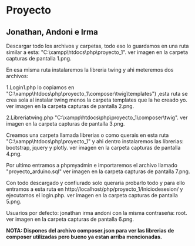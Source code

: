 # Proyecto
## Jonathan, Andoni e Irma

Descargar todo los archivos y carpetas, todo eso lo guardamos en una ruta similar a esta: "C:\xampp\htdocs\php\proyecto_1".
ver imagen en la carpeta capturas de pantalla 1.png.

En esa misma ruta instalaremos la libreria twing y ahi meteremos dos archivos:

  1.Login1.php lo copiamos en "C:\xampp\htdocs\php\proyecto_1\composer\twig\templates") ,esta ruta se crea sola al instalar twing menos la   carpeta templates que la he creado yo.
  ver imagen en la carpeta capturas de pantalla 2.png.
  
  2.Libreriatwing.php "C:\xampp\htdocs\php\proyecto_1\composer\twig".
  ver imagen en la carpeta capturas de pantalla 3.png.
  
Creamos una carpeta llamada librerias o como querais en esta ruta "C:\xampp\htdocs\php\proyecto_1" y ahi dentro instalaremos las librerias: bootstrap, jquery y plotly.
ver imagen en la carpeta capturas de pantalla 4.png.

Por ultimo entramos a phpmyadmin e importaremos el archivo llamado "proyecto_arduino.sql"
ver imagen en la carpeta capturas de pantalla 7.png.

Con todo descargado y confiurado solo queraria probarlo todo y para ello entramos a esta ruta en http://localhost/php/proyecto_1/Iniciodesesion/ y ejecutamos el login.php.
ver imagen en la carpeta capturas de pantalla 5.png.

Usuarios por defecto:
jonathan
irma
andoni
con la misma contraseña: root.
ver imagen en la carpeta capturas de pantalla 6.png.

**NOTA: Dispones del archivo composer.json para ver las librerias de composer utilizadas pero bueno ya estan arriba mencionadas.**
